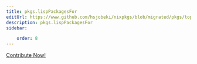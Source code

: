 ```yaml
---
title: pkgs.lispPackagesFor
editUrl: https://www.github.com/hsjobeki/nixpkgs/blob/migrated/pkgs/top-level/all-packages.nix#L26129C21
description: pkgs.lispPackagesFor
sidebar:

    order: 8
---
```


<a href="https://www.github.com/hsjobeki/nixpkgs/blob/migrated/pkgs/top-level/all-packages.nix#L26129C21">Contribute Now!</a>



